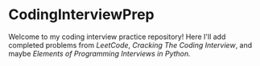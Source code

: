 ﻿# CodingInterviewPrep
Welcome to my coding interview practice repository!  Here I'll add completed problems from *LeetCode*, *Cracking The Coding Interview*, and maybe *Elements of Programming Interviews in Python.*
